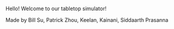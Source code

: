 Hello! Welcome to our tabletop simulator!

Made by Bill Su, Patrick Zhou, Keelan, Kainani, Siddaarth Prasanna
